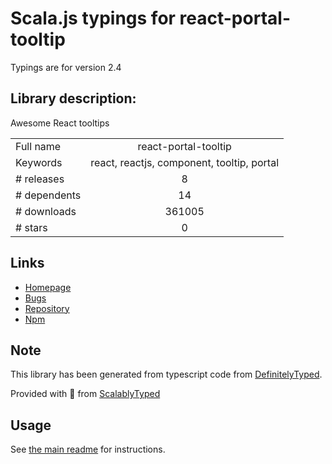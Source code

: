 
# Scala.js typings for react-portal-tooltip

Typings are for version 2.4

## Library description:
Awesome React tooltips

|                    |                 |
| ------------------ | :-------------: |
| Full name          | react-portal-tooltip |
| Keywords           | react, reactjs, component, tooltip, portal |
| # releases         | 8 |
| # dependents       | 14 |
| # downloads        | 361005 |
| # stars            | 0 |

## Links
- [Homepage](https://github.com/romainberger/react-portal-tooltip)
- [Bugs](https://github.com/romainberger/react-portal-tooltip)
- [Repository](https://github.com/romainberger/react-portal-tooltip)
- [Npm](https://www.npmjs.com/package/react-portal-tooltip)
    


## Note
This library has been generated from typescript code from [DefinitelyTyped](https://definitelytyped.org).

Provided with :purple_heart: from [ScalablyTyped](https://github.com/oyvindberg/ScalablyTyped)

## Usage
See [the main readme](../../readme.md) for instructions.


